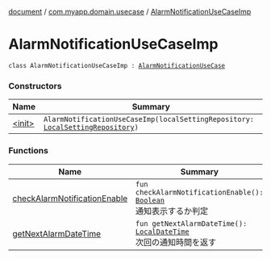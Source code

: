 [document](../../index.md) / [com.myapp.domain.usecase](../index.md) / [AlarmNotificationUseCaseImp](./index.md)

# AlarmNotificationUseCaseImp

`class AlarmNotificationUseCaseImp : `[`AlarmNotificationUseCase`](../-alarm-notification-use-case/index.md)

### Constructors

| Name | Summary |
|---|---|
| [&lt;init&gt;](-init-.md) | `AlarmNotificationUseCaseImp(localSettingRepository: `[`LocalSettingRepository`](../../com.myapp.domain.repository/-local-setting-repository/index.md)`)` |

### Functions

| Name | Summary |
|---|---|
| [checkAlarmNotificationEnable](check-alarm-notification-enable.md) | `fun checkAlarmNotificationEnable(): `[`Boolean`](https://kotlinlang.org/api/latest/jvm/stdlib/kotlin/-boolean/index.html)<br>通知表示するか判定 |
| [getNextAlarmDateTime](get-next-alarm-date-time.md) | `fun getNextAlarmDateTime(): `[`LocalDateTime`](https://developer.android.com/reference/java/time/LocalDateTime.html)<br>次回の通知時間を返す |
